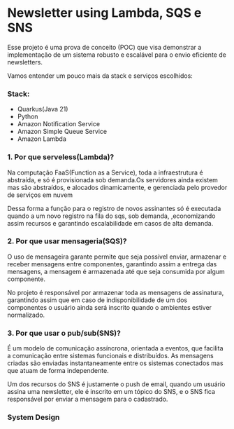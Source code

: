 # Newsletter using Lambda, SQS e SNS

Esse projeto é uma prova de conceito (POC) que visa demonstrar a implementação de um sistema robusto e escalável para o envio eficiente de newsletters. 

Vamos entender um pouco mais da stack e serviços escolhidos:

### Stack:

- Quarkus(Java 21)
- Python
- Amazon Notification Service
- Amazon Simple Queue Service
- Amazon Lambda

### 1. Por que serveless(Lambda)?

Na computação FaaS(Function as a Service), toda a infraestrutura é abstraída, e só é provisionada sob demanda.Os servidores ainda existem mas são abstraídos, e alocados dinamicamente, e gerenciada pelo provedor de serviços em nuvem

Dessa forma a função para o registro de novos assinantes só é executada quando a um novo registro na fila do sqs, sob demanda, ,economizando assim recursos e garantindo escalabilidade em casos de alta demanda.

### 2. Por que usar mensageria(SQS)?

O uso de mensageira garante permite que seja possível enviar, armazenar e receber mensagens entre componentes, garantindo assim a entrega das mensagens, a mensagem é armazenada até que seja consumida por algum componente.

No projeto é responsável por armazenar toda as mensagens de assinatura, garantindo assim que em caso de indisponibilidade de um dos componentes o usuário ainda será inscrito quando o ambientes estiver normalizado.

### 3. Por que usar o pub/sub(SNS)?

É um modelo de comunicação assíncrona, orientada a eventos,  que facilita a comunicação entre sistemas funcionais e distribuídos. As mensagens criadas são enviadas instantaneamente entre os sistemas conectados mas que atuam de forma independente.

Um dos recursos do SNS é justamente o push de email, quando um usuário assina uma newsletter, ele é inscrito em um tópico do SNS, e o SNS fica responsável por enviar a mensagem  para o cadastrado.

### System Design
